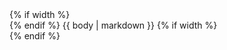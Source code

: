 <div style="overflow-x:auto;">{% if width %}<div style="width:{{ width }};">{% endif %}
  {{ body | markdown }}
{% if width %}</div>{% endif %}</div>

